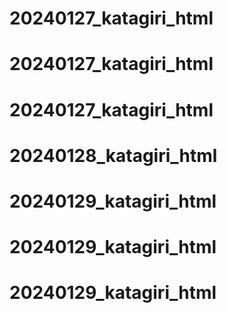 # 20240127_katagiri_html
# 20240127_katagiri_html
# 20240127_katagiri_html
# 20240128_katagiri_html
# 20240129_katagiri_html
# 20240129_katagiri_html
# 20240129_katagiri_html
